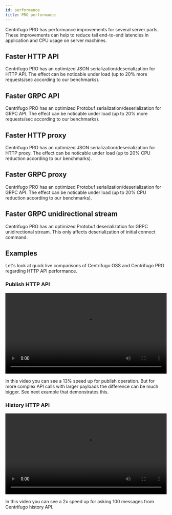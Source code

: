 ```yaml
---
id: performance
title: PRO performance
---
```


Centrifugo PRO has performance improvements for several server parts. These improvements can help to reduce tail end-to-end latencies in application and CPU usage on server machines.

## Faster HTTP API

Centrifugo PRO has an optimized JSON serialization/deserialization for HTTP API. The effect can be noticable under load (up to 20% more requests/sec according to our benchmarks).

## Faster GRPC API

Centrifugo PRO has an optimized Protobuf serialization/deserialization for GRPC API. The effect can be noticable under load (up to 20% more requests/sec according to our benchmarks).

## Faster HTTP proxy

Centrifugo PRO has an optimized JSON serialization/deserialization for HTTP proxy. The effect can be noticable under load (up to 20% CPU reduction according to our benchmarks).

## Faster GRPC proxy

Centrifugo PRO has an optimized Protobuf serialization/deserialization for GRPC API. The effect can be noticable under load (up to 20% CPU reduction according to our benchmarks).

## Faster GRPC unidirectional stream

Centrifugo PRO has an optimized Protobuf deserialization for GRPC unidirectional stream. This only affects deserialization of initial connect command.

## Examples

Let's look at quick live comparisons of Centrifugo OSS and Centrifugo PRO regarding HTTP API performance.

### Publish HTTP API 

<video width="100%" controls>
  <source src="/img/pro_api_publish_perf.mp4" type="video/mp4" />
  Sorry, your browser doesn't support embedded video.
</video>

In this video you can see a 13% speed up for publish operation. But for more complex API calls with larger payloads the difference can be much bigger. See next example that demonstrates this.

### History HTTP API

<video width="100%" controls>
  <source src="/img/pro_api_history_perf.mp4" type="video/mp4" />
  Sorry, your browser doesn't support embedded video.
</video>

In this video you can see a 2x speed up for asking 100 messages from Centrifugo history API.
